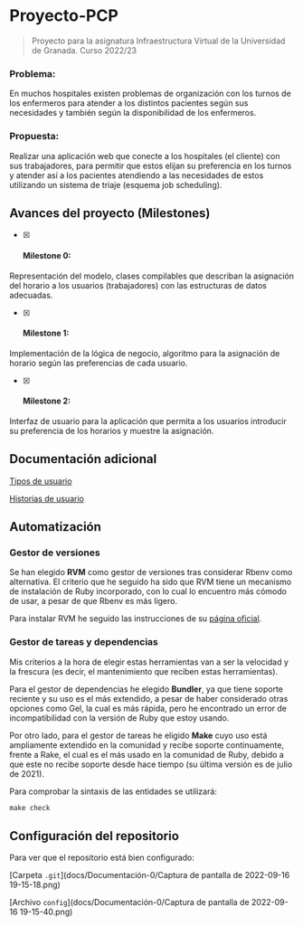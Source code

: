 # Proyecto-PCP
> Proyecto para la asignatura Infraestructura Virtual de la Universidad de Granada. Curso 2022/23

### Problema:

En muchos hospitales existen problemas de organización con los turnos de los enfermeros para atender a los distintos pacientes según sus necesidades y también según la disponibilidad de los enfermeros.

### Propuesta:

Realizar una aplicación web que conecte a los hospitales (el cliente) con sus trabajadores, para permitir que estos elijan su preferencia en los turnos y atender así a los pacientes atendiendo a las necesidades de estos utilizando un sistema de triaje (esquema job scheduling).

## Avances del proyecto (Milestones)

* [x] #### **Milestone 0:**

Representación del modelo, clases compilables que describan la asignación del horario a los usuarios (trabajadores) con las estructuras de datos adecuadas.

* [x] #### **Milestone 1:**

Implementación de la lógica de negocio, algoritmo para la asignación de horario según las preferencias de cada usuario.

* [x] #### **Milestone 2:**

Interfaz de usuario para la aplicación que permita a los usuarios introducir su preferencia de los horarios y muestre la asignación.


## Documentación adicional

[Tipos de usuario](docs/Documentación-1/users.md)

[Historias de usuario](docs/Documentación-1/HUs.md)

## Automatización

### Gestor de versiones

Se han elegido **RVM** como gestor de versiones tras considerar Rbenv como alternativa. El criterio que he seguido ha sido que RVM tiene un mecanismo de instalación de Ruby incorporado, con lo cual lo encuentro más cómodo de usar, a pesar de que Rbenv es más ligero.

Para instalar RVM he seguido las instrucciones de su [página oficial](https://rvm.io/rvm/install).

### Gestor de tareas y dependencias

Mis criterios a la hora de elegir estas herramientas van a ser la velocidad y la frescura (es decir, el mantenimiento que reciben estas herramientas).

Para el gestor de dependencias he elegido **Bundler**, ya que tiene soporte reciente y su uso es el más extendido, a pesar de haber considerado otras opciones como Gel, la cual es más rápida, pero he encontrado un error de incompatibilidad con la versión de Ruby que estoy usando.

Por otro lado, para el gestor de tareas he eligido **Make** cuyo uso está ampliamente extendido en la comunidad y recibe soporte continuamente, frente a Rake, el cual es el más usado en la comunidad de Ruby, debido a que este no recibe soporte desde hace tiempo (su última versión es de julio de 2021).

Para comprobar la sintaxis de las entidades se utilizará:

```makefile
make check
```

## Configuración del repositorio

Para ver que el repositorio está bien configurado: 

[Carpeta `.git`](docs/Documentación-0/Captura de pantalla de 2022-09-16 19-15-18.png)

[Archivo `config`](docs/Documentación-0/Captura de pantalla de 2022-09-16 19-15-40.png)
